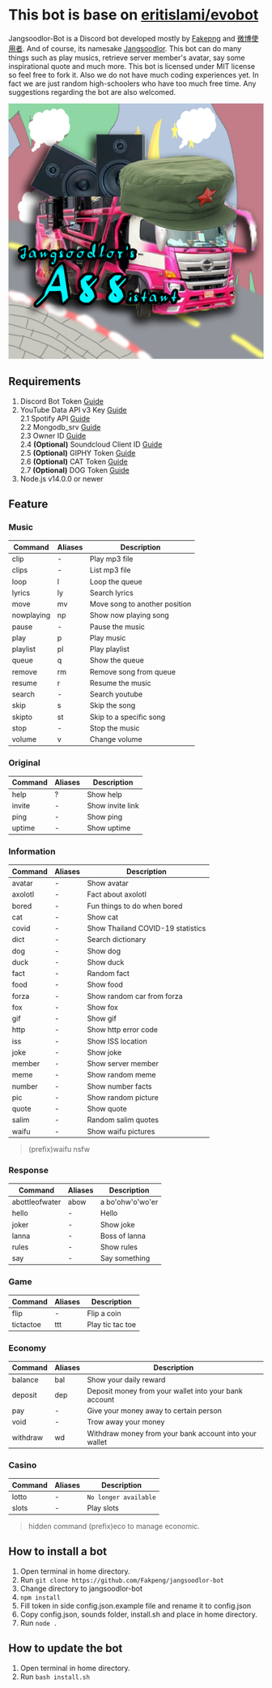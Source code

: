 # This bot is base on [eritislami/evobot](https://github.com/eritislami/evobot)

Jangsoodlor-Bot is a Discord bot developed mostly by [Fakepng](https://github.com/Fakepng) and [微博使用者](https://github.com/BioB3). And of course, its namesake [Jangsoodlor](https://github.com/Jangsoodlor). This bot can do many things such as play musics, retrieve server member's avatar, say some inspirational quote and much more. This bot is licensed under MIT license so feel free to fork it. Also we do not have much coding experiences yet. In fact we are just random high-schoolers who have too much free time. Any suggestions regarding the bot are also welcomed.

![jangsoodlor-bot avatar](/assets/images/Jangsoodlor-bot.png)

## Requirements

1. Discord Bot Token [Guide](https://discordjs.guide/preparations/setting-up-a-bot-application.html#creating-your-bot)
2. YouTube Data API v3 Key [Guide](https://developers.google.com/youtube/v3/getting-started)  
2.1 Spotify API [Guide](https://developer.spotify.com/)  
2.2 Mongodb_srv [Guide](https://www.youtube.com/watch?v=Ej05tq1220A)  
2.3 Owner ID [Guide](https://techswift.org/2020/04/22/how-to-find-your-user-id-on-discord/)  
2.4 **(Optional)** Soundcloud Client ID [Guide](https://github.com/zackradisic/node-soundcloud-downloader#client-id)  
2.5 **(Optional)** GIPHY Token [Guide](https://developers.giphy.com/)  
2.6 **(Optional)** CAT Token [Guide](https://thecatapi.com/)  
2.7 **(Optional)** DOG Token [Guide](https://thedogapi.com/)
3. Node.js v14.0.0 or newer

## Feature

### Music
Command | Aliases | Description
--- | --- | ---
clip | - | Play mp3 file
clips | - | List mp3 file
loop | l | Loop the queue
lyrics | ly | Search lyrics
move | mv | Move song to another position
nowplaying | np | Show now playing song
pause | - | Pause the music
play | p | Play music
playlist | pl | Play playlist
queue | q | Show the queue
remove | rm | Remove song from queue
resume | r | Resume the music
search | - | Search youtube
skip | s | Skip the song
skipto | st | Skip to a specific song
stop | - | Stop the music
volume | v | Change volume

### Original
Command | Aliases | Description
--- | --- | ---
help | ? | Show help
invite | - | Show invite link
ping | - | Show ping
uptime | - | Show uptime

### Information
Command | Aliases | Description
--- | --- | ---
avatar | - | Show avatar
axolotl | - | Fact about axolotl
bored | - | Fun things to do when bored
cat | - | Show cat
covid | - | Show Thailand COVID-19 statistics
dict | - | Search dictionary
dog | - | Show dog
duck | - | Show duck
fact | - | Random fact
food | - | Show food
forza | - | Show random car from forza
fox | - | Show fox
gif | - | Show gif
http | - | Show http error code
iss | - | Show ISS location
joke | - | Show joke
member | - | Show server member
meme | - | Show random meme
number | - | Show number facts
pic | - | Show random picture
quote | - | Show quote
salim | - | Random salim quotes
waifu | - | Show waifu pictures
> (prefix)waifu nsfw

### Response
Command | Aliases | Description
--- | --- | ---
abottleofwater | abow | a bo'ohw'o'wo'er
hello | - | Hello
joker | - | Show joke
lanna | - | Boss of lanna
rules | - | Show rules
say | - | Say something

### Game
Command | Aliases | Description
--- | --- | ---
flip | - | Flip a coin
tictactoe | ttt | Play tic tac toe

### Economy
Command | Aliases | Description
--- | --- | ---
balance | bal | Show your daily reward
deposit| dep | Deposit money from your wallet into your bank account
pay| - | Give your money away to certain person
void| - | Trow away your money
withdraw| wd | Withdraw money from your bank account into your wallet

### Casino
Command | Aliases | Description
--- | --- | ---
lotto | - | `No longer available`
slots | - | Play slots

> hidden command (prefix)eco to manage economic.

## How to install a bot

1. Open terminal in home directory.
2. Run `git clone https://github.com/Fakpeng/jangsoodlor-bot`
3. Change directory to jangsoodlor-bot
4. `npm install`
5. Fill token in side config.json.example file and rename it to config.json
6. Copy config.json, sounds folder, install.sh and place in home directory.
7. Run `node .`

## How to update the bot

1. Open terminal in home directory.
2. Run `bash install.sh`